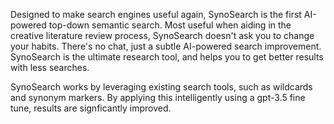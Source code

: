 Designed to make search engines useful again, SynoSearch is the first AI-powered top-down semantic search. Most useful when aiding in the creative literature review process, SynoSearch doesn't ask you to change your habits. There's no chat, just a subtle AI-powered search improvement. SynoSearch is the ultimate research tool, and helps you to get better results with less searches.

SynoSearch works by leveraging existing search tools, such as wildcards and synonym markers. By applying this intelligently using a gpt-3.5 fine tune, results are signficantly improved.
